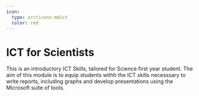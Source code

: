 ```yaml
---
icon:
  type: arcticons:mdict 
  color: red
---
```

# ICT for Scientists

This is an introductory ICT Skills, taliored for Science first year student. 
The aim of this module is to equip students withh the ICT skills necesssary to write reports, including graphs and develop presentations using the Microsoft suite of tools. 


